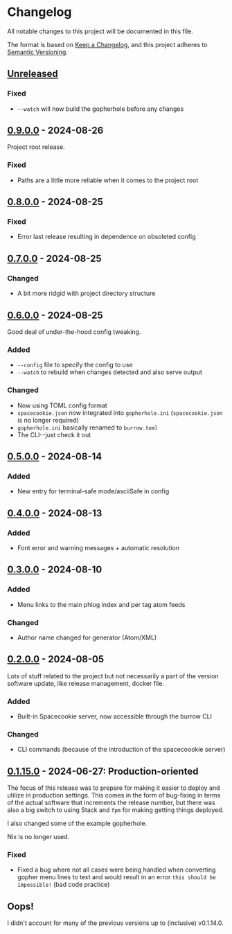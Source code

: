 # Changelog

All notable changes to this project will be documented in this file.

The format is based on [Keep a Changelog](https://keepachangelog.com/en/1.0.0/),
and this project adheres to [Semantic Versioning](https://semver.org/spec/v2.0.0.html).

## [Unreleased]

### Fixed

* `--watch` will now build the gopherhole before any changes

## [0.9.0.0] - 2024-08-26

Project root release.

### Fixed

* Paths are a little more reliable when it comes to the project root

## [0.8.0.0] - 2024-08-25

### Fixed

* Error last release resulting in dependence on obsoleted config

## [0.7.0.0] - 2024-08-25

### Changed

* A bit more ridgid with project directory structure

## [0.6.0.0] - 2024-08-25

Good deal of under-the-hood config tweaking.

### Added

* `--config` file to specify the config to use
* `--watch` to rebuild when changes detected and also serve output

### Changed

* Now using TOML config format
* `spacecookie.json` now integrated into `gopherhole.ini` (`spacecookie.json` is no longer required)
* `gopherhole.ini` basically renamed to `burrow.toml`
* The CLI--just check it out

## [0.5.0.0] - 2024-08-14

### Added

* New entry for terminal-safe mode/asciiSafe in config

## [0.4.0.0] - 2024-08-13

### Added

* Font error and warning messages + automatic resolution

## [0.3.0.0] - 2024-08-10

### Added

* Menu links to the main phlog index and per tag atom feeds

### Changed

* Author name changed for generator (Atom/XML)

## [0.2.0.0] - 2024-08-05

Lots of stuff related to the project but not necessarily a part of the version software
update, like release management, docker file.

### Added

* Built-in Spacecookie server, now accessible through the burrow CLI

### Changed

* CLI commands (because of the introduction of the spacecoookie server)

## [0.1.15.0] - 2024-06-27: Production-oriented

The focus of this release was to prepare for making it easier to deploy and utilize in
production settings. This comes in the form of bug-fixing in terms of the actual software
that increments the release number, but there was also a big switch to using Stack and
`fpm` for making getting things deployed.

I also changed some of the example gopherhole.

Nix is no longer used.

### Fixed

* Fixed a bug where not all cases were being handled when converting gopher menu lines to
  text and would result in an error `this should be impossible!` (bad code practice)

## Oops!

I didn't account for many of the previous versions up to (inclusive) v0.1.14.0.

[unreleased]: https://github.com/someodd/burrow/compare/v0.9.0.0...HEAD
[0.9.0.0]: https://github.com/someodd/burrow/compare/v0.8.0.0...v0.9.0.0
[0.8.0.0]: https://github.com/someodd/burrow/compare/v0.7.0.0...v0.8.0.0
[0.7.0.0]: https://github.com/someodd/burrow/compare/v0.6.0.0...v0.7.0.0
[0.6.0.0]: https://github.com/someodd/burrow/compare/v0.5.0.0...v0.6.0.0
[0.5.0.0]: https://github.com/someodd/burrow/compare/v0.4.0.0...v0.5.0.0
[0.4.0.0]: https://github.com/someodd/burrow/compare/v0.3.0.0...v0.4.0.0
[0.3.0.0]: https://github.com/someodd/burrow/compare/v0.2.0.0...v0.3.0.0
[0.2.0.0]: https://github.com/someodd/burrow/compare/v0.1.15.0...v0.2.0.0
[0.1.15.0]: https://github.com/someodd/burrow/release/v0.1.0.0
